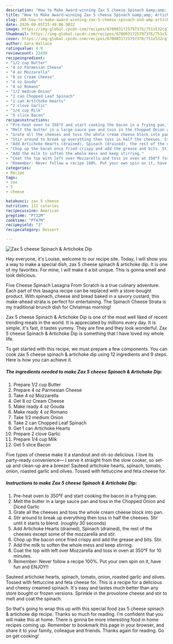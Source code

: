 ```yaml
---
description: "How to Make Award-winning Zax 5 cheese Spinach &amp;amp; Artichoke Dip"
title: "How to Make Award-winning Zax 5 cheese Spinach &amp;amp; Artichoke Dip"
slug: 268-how-to-make-award-winning-zax-5-cheese-spinach-and-amp-artichoke-dip
date: 2020-09-05T15:49:06.902Z
image: https://img-global.cpcdn.com/recipes/6700031725797376/751x532cq70/zax-5-cheese-spinach-artichoke-dip-recipe-main-photo.jpg
thumbnail: https://img-global.cpcdn.com/recipes/6700031725797376/751x532cq70/zax-5-cheese-spinach-artichoke-dip-recipe-main-photo.jpg
cover: https://img-global.cpcdn.com/recipes/6700031725797376/751x532cq70/zax-5-cheese-spinach-artichoke-dip-recipe-main-photo.jpg
author: Sara Wallace
ratingvalue: 4.9
reviewcount: 22438
recipeingredient:
- "1/2 cup Butter"
- "4 oz Parmesian Cheese"
- "4 oz Mozzarella"
- "8 oz Cream Cheese"
- "4 oz Gouda"
- "4 oz Romano"
- "1/2 medium Onion"
- "2 can Chopped Leaf Spinach"
- "1 can Artichoke Hearts"
- "2 clove Garlic"
- "1/4 cup Milk"
- "5 slice Bacon"
recipeinstructions:
- "Pre-heat oven to 350°F and start cooking the bacon in a frying pan."
- "Melt the butter in a large sauce pan and toss in the Chopped Onion and Diced Garlic"
- "Grate all the cheeses and toss the whole cream cheese block into pan."
- "Stir around to break up everything then toss in half the cheeses. Stir until it starts to blend. (roughly 30 seconds)"
- "Add Artichoke Hearts (drained), Spinach (drained), the rest of the cheeses except some of the mozzarella and stir."
- "Chop up the bacon once fried crispy and add the grease and bits. Stir."
- "Add the milk to soften the whole mess and keep stirring."
- "Coat the top with left over Mozzarella and toss in oven at 350°F for 10 minutes."
- "Remember: Never follow a recipe 100%. Put your own spin on it, have fun and ENJOY!!"
categories:
- Recipe
tags:
- zax
- 5
- cheese

katakunci: zax 5 cheese 
nutrition: 111 calories
recipecuisine: American
preptime: "PT32M"
cooktime: "PT47M"
recipeyield: "3"
recipecategory: Dessert

---
```



![Zax 5 cheese Spinach &amp; Artichoke Dip](https://img-global.cpcdn.com/recipes/6700031725797376/751x532cq70/zax-5-cheese-spinach-artichoke-dip-recipe-main-photo.jpg)

Hey everyone, it's Louise, welcome to our recipe site. Today, I will show you a way to make a special dish, zax 5 cheese spinach &amp; artichoke dip. It is one of my favorites. For mine, I will make it a bit unique. This is gonna smell and look delicious.

Five Cheese Spinach Lasagna From Scratch is a true culinary adventure. Each part of this lasagna recipe can be replaced with a store-bought product. With spinach, cheese and bread baked in a savory custard, this make-ahead strata is perfect for entertaining. The Spinach Cheese Strata is my traditional brunch dish for Christmas morning!

Zax 5 cheese Spinach &amp; Artichoke Dip is one of the most well liked of recent trending meals in the world. It is appreciated by millions every day. It is simple, it's fast, it tastes yummy. They are fine and they look wonderful. Zax 5 cheese Spinach &amp; Artichoke Dip is something that I have loved my whole life.


To get started with this recipe, we must prepare a few components. You can cook zax 5 cheese spinach &amp; artichoke dip using 12 ingredients and 9 steps. Here is how you can achieve it.

<!--inarticleads1-->

##### The ingredients needed to make Zax 5 cheese Spinach &amp; Artichoke Dip:

1. Prepare 1/2 cup Butter
1. Prepare 4 oz Parmesian Cheese
1. Take 4 oz Mozzarella
1. Get 8 oz Cream Cheese
1. Make ready 4 oz Gouda
1. Make ready 4 oz Romano
1. Take 1/2 medium Onion
1. Take 2 can Chopped Leaf Spinach
1. Get 1 can Artichoke Hearts
1. Prepare 2 clove Garlic
1. Prepare 1/4 cup Milk
1. Get 5 slice Bacon


Five types of cheese make it a standout and oh-so delicious. I love its party-ready convenience— I serve it straight from the slow cooker, so set-up and clean-up are a breeze! Sauteed artichoke hearts, spinach, tomato, onion, roasted garlic and olives. Tossed with fettuccine and feta cheese for. 

<!--inarticleads2-->

##### Instructions to make Zax 5 cheese Spinach &amp; Artichoke Dip:

1. Pre-heat oven to 350°F and start cooking the bacon in a frying pan.
1. Melt the butter in a large sauce pan and toss in the Chopped Onion and Diced Garlic
1. Grate all the cheeses and toss the whole cream cheese block into pan.
1. Stir around to break up everything then toss in half the cheeses. Stir until it starts to blend. (roughly 30 seconds)
1. Add Artichoke Hearts (drained), Spinach (drained), the rest of the cheeses except some of the mozzarella and stir.
1. Chop up the bacon once fried crispy and add the grease and bits. Stir.
1. Add the milk to soften the whole mess and keep stirring.
1. Coat the top with left over Mozzarella and toss in oven at 350°F for 10 minutes.
1. Remember: Never follow a recipe 100%. Put your own spin on it, have fun and ENJOY!!


Sauteed artichoke hearts, spinach, tomato, onion, roasted garlic and olives. Tossed with fettuccine and feta cheese for. This is a recipe for a delicious and cheesy creamed spinach. It&#39;s easy and tastes much better than any store bought or frozen versions. Sprinkle in the provolone cheese and stir to melt and coat the spinach. 

So that's going to wrap this up with this special food zax 5 cheese spinach &amp; artichoke dip recipe. Thanks so much for reading. I'm confident that you will make this at home. There is gonna be more interesting food in home recipes coming up. Remember to bookmark this page in your browser, and share it to your family, colleague and friends. Thanks again for reading. Go on get cooking!
